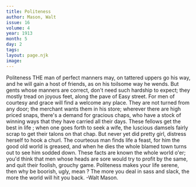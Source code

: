 ```yaml
---
title: Politeness
author: Mason, Walt
issue: 16
volume: 4
year: 1913
month: 5
day: 2
tags:
layout: page.njk
image:
---
```

Politeness      THE man of perfect manners may, on tattered uppers go his way, and he will gain a host of friends, as on his toilsome way he wends. But gents whose manners are correct, don't need such hardship to expect; they mostly tread on joyous feet, along the pave of   Easy street. For men of courtesy and grace will find a welcome any place. They are not turned from any door; the merchant wants them in his store; wherever there are high priced snaps, there's a demand for gracious chaps, who have a stock of winning ways that they have carried all their days. These fellows get the best in life ; when one goes forth to seek a wife, the luscious damsels fairly scrap to get their talons on that chap. But never yet did pretty girl, distress herself to hook a churl. The courteous man finds life a feast, for him the good old world is greased, and when he dies the whole blamed town turns out to see him sodded down. These facts are known the whole world o'er; you'd think that men whose heads are sore would try to profit by the same, and quit their foolish, grouchy game. Politeness makes your life serene, then why be boorish, ugly, mean ? The more you deal in sass and slack, the more the world will hit you back. -Walt Mason.
